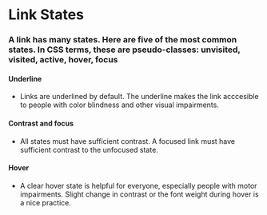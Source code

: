 # Link States

### A link has many states. Here are five of the most common states. In CSS terms, these are pseudo-classes: unvisited, visited, active, hover, focus

#### Underline
- Links are underlined by default. The underline makes the link acccesible to people with color blindness and other visual impairments.

#### Contrast and focus
- All states must have sufficient contrast. A focused link must have sufficient contrast to the unfocused state.

#### Hover
- A clear hover state is helpful for everyone, especially people with motor impairments. Slight change in contrast or the font weight during hover is a nice practice.


